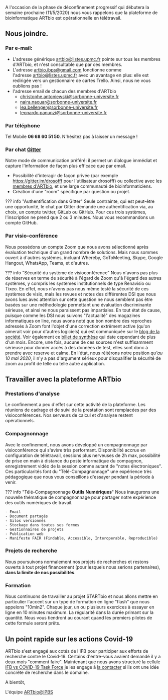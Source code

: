 A l'occasion de la phase de déconfinement progressif qui débutera la semaine prochaine (11/5/2020)
nous vous rappelons que la plateforme de bioinformatique ARTbio est opérationnelle en télétravail.

## Nous joindre.

### Par e-mail:
- L'adresse générique artbio@listes.upmc.fr pointe sur tous les membres d'ARTbio, et n'est consultable que par ces membres.
- L'adresse artbio.ibps@gmail.com fonctionne comme l'adresse artbio@listes.upmc.fr avec un avantage en plus: elle est redirigée
  vers un gestionnaire de cartes Trello. Ainsi, nous ne vous oublions pas !
- l'adresse email de chacun des membres d'ARTbio
  - christophe.antoniewski@sorbonne-universite.fr
  - naira.naouar@sorbonne-universite.fr
  - lea.bellenger@sorbonne-universite.fr
  - leonardo.panunzi@sorbonne-universite.fr
### Par téléphone
Tel Mobile **06 68 60 51 50**. N'hésitez pas à laisser un message !

### Par chat [Gitter](https://gitter.im/ARTbio/Hotline)
Notre mode de communication préféré: il permet un dialogue immédiat et capture l'information de façon plus efficace que par email.
- Possibilité d'interagir de façon privée (par exemple https://gitter.im/drosofff pour l'utilisateur drosofff) ou collective avec
les [membres d'ARTbio](https://gitter.im/ARTbio/Hotline), et une large communauté de bioinformaticiens.
- Création d'une "room" spécifique par question ou projet.

??? info "Authentification dans Gitter"
    Seule contrainte, qui est peut-être une opportunité, le chat par Gitter demande une authentification via, au choix,
    un compte twitter, GitLab ou GitHub. Pour ces trois systèmes, l'inscription ne prend que 2 ou 3 minutes. Nous vous recommandons
    un compte GitHub.
    
### Par visio-conférence
Nous possédons un compte Zoom que nous avons sélectionné après évaluation technique d'un grand nombre de solutions.
Mais nous sommes ouvert à d'autres systèmes, incluant Whereby, GoToMeeting, Skype, Google Hangout, WhatsApp, Teams, et d'autres.

??? info "Sécurité du système de visioconférence"
    Nous n'avons pas plus de réserves en terme de sécurité à l'égard de Zoom qu'à l'égard des autres systèmes,
    y compris les systèmes institutionnels de type Renavisio ou Tixeo. En effet, nous n'avons pas nous même testé
    la sécurité de ces systèmes de visio, mais les revues et notes des différentes DSI que nous avons lues avec attention sur cette
    question ne nous semblent pas être basées sur une méthodologie permettant une évaluation discriminante sérieuse, et ainsi
    ne nous paraissent pas impartiales.
    En tout état de cause, puisque comme les DSI nous suivons "l'actualité" des magazines informatiques on line, nous avons noté que
    bon nombre des reproches adressés à Zoom font l'objet d'une correction extrêment active (qu'on aimerait voir pour
    d'autres logiciels) qui est communiquée sur
    le [blog de la société](https://blog.zoom.us/wordpress/2020/05/07/90-day-security-plan-progress-report-may-6/). Voir également
    ce [billet de synthèse](https://www.blogdumoderateur.com/zoom-actions-problemes-confidentialite-securite/) qui date cependant
    de plus d'un mois. Encore, une fois, aucune de ces sources n'est suffisamment sérieuse pour donner accès à des données de test,
    elles sont donc à prendre avec reserve et calme. En l'état, nous réitérons notre position *qu'au 10 mai 2020*, il n'y a pas
    d'argument sérieux pour disqualifier la sécurité de zoom au profit de telle ou telle autre application.

## Travailler avec la plateforme ARTbio

### Prestations d'analyse
Le confinement a peu d'effet sur cette activité de la plateforme. Les réunions de cadrage et de suivi de la prestation sont
remplacées par des visioconférences. Nos serveurs de calcul et d'analyse restent opérationnels.

### Compagnonnage
Avec le confinement, nous avons développé un compagnonnage par visioconférence qui s'avère très performant.
Disponibilité accrue en configuration de télétravail, sessions plus nerveuses de 2h max, possibilité de prise
en main à distance du poste informatique du compagnon, enregistrement vidéo de la session comme autant de "notes électroniques".
Ces particularités font du "Télé-Compagnonnage" une expérience très pédagogique que nous vous conseillons d'essayer
pendant la période à venir.

??? info "Télé-Compagnonnage **Outils Numériques**"
    Nous inaugurons une nouvelle thématique de compagnonnage pour partager notre expérience des outils numériques de travail.
    
    - Email
    - Document partagés
    - Silos versionnés
    - Stockage dans toutes ses formes
    - Gestionnaires de projets
    - Publication web
    - Manifeste FAIR (Findable, Accessible, Interoperable, Reproducible)

### Projets de recherche
Nous poursuivons normalement nos projets de recherches et restons ouverts à tout projet financement (pour lesquels nous serions partenaires), **dans la limite de nos possibilités**.

### Formation
Nous continuons de travailler au projet STARTbio et nous allons mettre en particulier l'accent sur un type
de formation en ligne "flash" que nous appelons "10min2". Chaque jour, un ou plusieurs exercices à essayer en ligne
en 10 minutes maximum. La régularité dans la durée primant sur la quantité.
Nous vous tiendront au courant quand les premiers pilotes de cette formule seront prêts.

## Un point rapide sur les actions Covid-19
ARTbio s'est engagé aux cotés de l'IFB pour participer aux efforts de recherche contre le Covid-19.
Certains d'entre-vous avaient demandé il y a deux mois "comment faire". Maintenant que nous avons
structuré la cellule [IFB vs COVID-19 Task Force](https://www.france-bioinformatique.fr/fr/action-covid-19)
je les engage à [la contacter](mailto:contact@groupes.france-bioinformatique.fr)
si ils ont une idée concrète de recherche dans le domaine.

A bientôt,


L'équipe [ARTbio@IPBS](http://artbio.fr)
